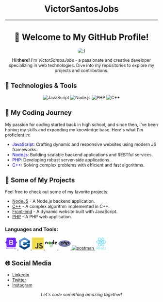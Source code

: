 
<h1 align="center"> VictorSantosJobs</h1>

---
<!---
victorsantos-jobs/victorsantos-jobs is a ✨ special ✨ repository because its `README.md` (this file) appears on your GitHub profile.
You can click the Preview link to take a look at your changes.
--->



<p align="left">
</p>



<h1 align="center">👋 Welcome to My GitHub Profile!</h1>

<p align="center">
  <img src="https://j.gifs.com/YE6OJA.gif" alt=";)" style="border-radius: 10px;">
</p>

<p align="center">
  <strong>Hi there!</strong> I'm <em>VictorSantosJobs</em> - a passionate and creative developer specializing in web technologies. Dive into my repositories to explore my projects and contributions.
</p>

<h2>🔧 Technologies & Tools</h2>
<p align="center">
  <img src="https://img.shields.io/badge/Code-JavaScript-blue?style=flat&logo=javascript" alt="JavaScript">
  <img src="https://img.shields.io/badge/Code-Node.js-blue?style=flat&logo=node.js" alt="Node.js">
  <img src="https://img.shields.io/badge/Code-PHP-blue?style=flat&logo=php" alt="PHP">
  <img src="https://img.shields.io/badge/Code-C++-blue?style=flat&logo=cplusplus" alt="C++">
</p>

<h2>📘 My Coding Journey</h2>

<p>My passion for coding started back in high school, and since then, I've been honing my skills and expanding my knowledge base. Here's what I'm proficient in:</p>

<ul>
  <li><span style="color: blue;">JavaScript</span>: Crafting dynamic and responsive websites using modern JS frameworks.</li>
  <li><span style="color: blue;">Node.js</span>: Building scalable backend applications and RESTful services.</li>
  <li><span style="color: blue;">PHP</span>: Developing robust server-side applications.</li>
  <li><span style="color: blue;">C++</span>: Solving complex problems with efficient and fast algorithms.</li>
</ul>

<h2>🚀 Some of My Projects</h2>

<p>Feel free to check out some of my favorite projects:</p>

- [NodeJS](https://github.com/victorsantos-jobs/nodejs) - A Node.js backend application.
- [C++](https://github.com/victorsantos-jobs/c-cpp) - A complex algorithm implemented in C++.
- [Front-end](https://github.com/victorsantos-jobs/html-css-javascript-bootstrap-tailwindcss) - A dynamic website built with JavaScript.
- [PHP](https://github.com/victorsantos-jobs/php) - A PHP web application.


<h3 align="left">Languages and Tools:</h3>
<p align="left"> <a href="https://getbootstrap.com" target="_blank" rel="noreferrer"> <img src="https://raw.githubusercontent.com/devicons/devicon/master/icons/bootstrap/bootstrap-plain-wordmark.svg" alt="bootstrap" width="40" height="40"/> </a> <a href="https://www.w3schools.com/cpp/" target="_blank" rel="noreferrer"> <img src="https://raw.githubusercontent.com/devicons/devicon/master/icons/cplusplus/cplusplus-original.svg" alt="cplusplus" width="40" height="40"/> </a> <a href="https://developer.mozilla.org/en-US/docs/Web/JavaScript" target="_blank" rel="noreferrer"> <img src="https://raw.githubusercontent.com/devicons/devicon/master/icons/javascript/javascript-original.svg" alt="javascript" width="40" height="40"/> </a> <a href="https://nodejs.org" target="_blank" rel="noreferrer"> <img src="https://raw.githubusercontent.com/devicons/devicon/master/icons/nodejs/nodejs-original-wordmark.svg" alt="nodejs" width="40" height="40"/> </a> <a href="https://www.php.net" target="_blank" rel="noreferrer"> <img src="https://raw.githubusercontent.com/devicons/devicon/master/icons/php/php-original.svg" alt="php" width="40" height="40"/> </a> <a href="https://postman.com" target="_blank" rel="noreferrer"> <img src="https://www.vectorlogo.zone/logos/getpostman/getpostman-icon.svg" alt="postman" width="40" height="40"/> </a> <a href="https://github.com/victorsantos-jobs/react" target="_blank" rel="noreferrer"> <img src="https://raw.githubusercontent.com/devicons/devicon/master/icons/react/react-original-wordmark.svg" alt="react" width="40" height="40"/> </a> </p>


<h2>🌐 Social Media</h2>

- [LinkedIn](https://www.linkedin.com/in/victorsantosjobs/)
- [Twitter](https://twitter.com/victorsantosjob)
- [Instagram](https://www.instagram.com/victorsantosjobs)

<p align="center">
  <i>Let's code something amazing together!</i>
</p>

